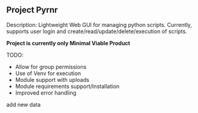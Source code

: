 **Project Pyrnr**
-

Description: Lightweight Web GUI for managing python scripts.
Currently, supports user login and create/read/update/delete/execution of scripts.

**Project is currently only Minimal Viable Product**

TODO:
- Allow for group permissions
- Use of Venv for execution
- Module support with uploads
- Module requirements support/Installation
- Improved error handling


add new data